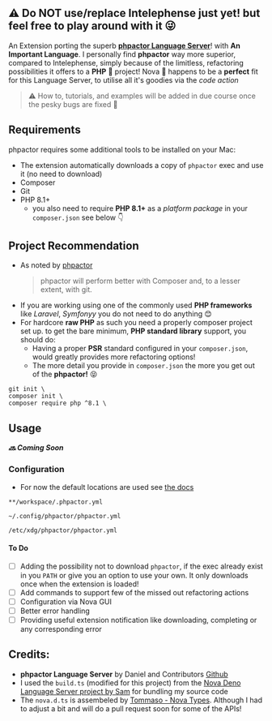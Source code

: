 <!--
👋 Hello! As Nova users browse the extensions library, a good README can help them understand what your extension does, how it works, and what setup or configuration it may require.

Not every extension will need every item described below. Use your best judgement when deciding which parts to keep to provide the best experience for your new users.

💡 Quick Tip! As you edit this README template, you can preview your changes by selecting **Extensions → Activate Project as Extension**, opening the Extension Library, and selecting "phpactor" in the sidebar.

Let's get started!
-->

<!--
🎈 Include a brief description of the features your extension provides. For example:
-->

## ⚠️ Do NOT use/replace Intelephense just yet! but feel free to play around with it 😜

An Extension porting the superb
**[phpactor Language Server](https://github.com/phpactor/phpactor)**! with **An
Important Language**. I personally find **phpactor** way more superior, compared
to Intelephense, simply because of the limitless, refactoring possibilities it
offers to a **PHP** 🐘 project! Nova 🌌 happens to be a **perfect** fit for this
Language Server, to utilise all it's goodies via the _code action_

> ⚠️ How to, tutorials, and examples will be added in due course once the pesky
> bugs are fixed 🐞

<!--
🎈 It can also be helpful to include a screenshot or GIF showing your extension in action:
-->

## Requirements

<!--
🎈 If your extension depends on external processes or tools that users will need to have, it's helpful to list those and provide links to their installers:
-->

phpactor requires some additional tools to be installed on your Mac:

- The extension automatically downloads a copy of `phpactor` exec and use it (no
  need to download)
- Composer
- Git
- PHP 8.1+
  - you also need to require **PHP 8.1+** as a _platform package_ in your
    `composer.json` see below 👇

## Project Recommendation

- As noted by [phpactor]()
  > phpactor will perform better with Composer and, to a lesser extent, with
  > git.
- If you are working using one of the commonly used **PHP frameworks** like
  _Laravel_, _Symfonyy_ you do not need to do anything 😊
- For hardcore **raw PHP** as such you need a properly composer project set up.
  to get the bare minimum, **PHP standard library** support, you should do:
  - Having a proper **PSR** standard configured in your `composer.json`, would
    greatly provides more refactoring options!
  - The more detail you provide in `composer.json` the more you get out of the
    **phpactor!** 😝

```shell
git init \
composer init \
composer require php ^8.1 \
```

<!--
✨ Providing tips, tricks, or other guides for installing or configuring external dependencies can go a long way toward helping your users have a good setup experience:
-->

## Usage

<!--
🎈 If your extension provides features that are invoked manually, consider describing those options for users:
-->

**_🔜 Coming Soon_**

<!--
🎈 Alternatively, if your extension runs automatically (as in the case of a validator), consider showing users what they can expect to see:
-->

### Configuration

<!--
🎈 If your extension offers global- or workspace-scoped preferences, consider pointing users toward those settings. For example:
-->

- For now the default locations are used see
  [the docs](https://phpactor.readthedocs.io/en/master/usage/configuration.html)

```
**/workspace/.phpactor.yml

~/.config/phpactor/phpactor.yml

/etc/xdg/phpactor/phpactor.yml
```

<!--
👋 That's it! Happy developing!

P.S. If you'd like, you can remove these comments before submitting your extension 😉
-->

#### To Do

- [ ] Adding the possibility not to download `phpactor`, if the exec already
      exist in you `PATH` or give you an option to use your own. It only
      downloads once when the extension is loaded!
- [ ] Add commands to support few of the missed out refactoring actions
- [ ] Configuration via Nova GUI
- [ ] Better error handling
- [ ] Providing useful extension notification like downloading, completing or
      any corresponding error

## Credits:

- **phpactor Language Server** by Daniel and Contributors
  [Github](https://github.com/phpactor/phpactor)
- I used the `build.ts` (modified for this project) from the
  [Nova Deno Language Server project by Sam](https://github.com/sgwilym/nova-deno)
  for bundling my source code
- The `nova.d.ts` is assembeled by
  [Tommaso - Nova Types](https://github.com/tommasongr/nova-types). Although I
  had to adjust a bit and will do a pull request soon for some of the APIs!
